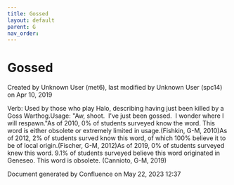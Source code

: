 ```yaml
---
title: Gossed
layout: default
parent: G
nav_order:
---
```


# Gossed

Created by  Unknown User (met6), last modified by  Unknown User (spc14) on Apr 10, 2019

Verb: Used by those who play Halo, describing having just been killed by a Goss Warthog.Usage: &quot;Aw, shoot.  I've just been gossed.  I wonder where I will respawn.&quot;As of 2010, 0% of students surveyed know the word. This word is either obsolete or extremely limited in usage.(Fishkin, G-M, 2010)As of 2012, 2% of students surved know this word, of which 100% believe it to be of local origin.(Fischer, G-M, 2012)As of 2019, 0% of students surveyed knew this word. 9.1% of students surveyed believe this word originated in Geneseo. This word is obsolete. (Cannioto, G-M, 2019)

Document generated by Confluence on May 22, 2023 12:37


